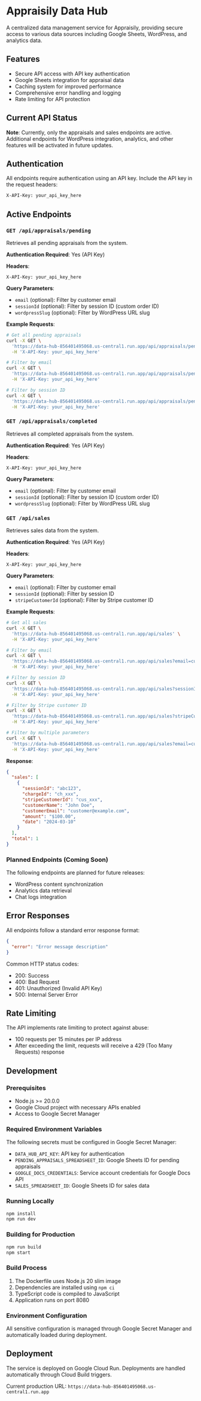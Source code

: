 # Appraisily Data Hub

A centralized data management service for Appraisily, providing secure access to various data sources including Google Sheets, WordPress, and analytics data.

## Features

- Secure API access with API key authentication
- Google Sheets integration for appraisal data
- Caching system for improved performance
- Comprehensive error handling and logging
- Rate limiting for API protection

## Current API Status

**Note**: Currently, only the appraisals and sales endpoints are active. Additional endpoints for WordPress integration, analytics, and other features will be activated in future updates.

## Authentication

All endpoints require authentication using an API key. Include the API key in the request headers:

```bash
X-API-Key: your_api_key_here
```

## Active Endpoints

### `GET /api/appraisals/pending`
Retrieves all pending appraisals from the system.

**Authentication Required**: Yes (API Key)

**Headers**:
```
X-API-Key: your_api_key_here
```

**Query Parameters**:
- `email` (optional): Filter by customer email
- `sessionId` (optional): Filter by session ID (custom order ID)
- `wordpressSlug` (optional): Filter by WordPress URL slug

**Example Requests**:
```bash
# Get all pending appraisals
curl -X GET \
  'https://data-hub-856401495068.us-central1.run.app/api/appraisals/pending' \
  -H 'X-API-Key: your_api_key_here'

# Filter by email
curl -X GET \
  'https://data-hub-856401495068.us-central1.run.app/api/appraisals/pending?email=customer@example.com' \
  -H 'X-API-Key: your_api_key_here'

# Filter by session ID
curl -X GET \
  'https://data-hub-856401495068.us-central1.run.app/api/appraisals/pending?sessionId=abc123' \
  -H 'X-API-Key: your_api_key_here'
```

### `GET /api/appraisals/completed`
Retrieves all completed appraisals from the system.

**Authentication Required**: Yes (API Key)

**Headers**:
```
X-API-Key: your_api_key_here
```

**Query Parameters**:
- `email` (optional): Filter by customer email
- `sessionId` (optional): Filter by session ID (custom order ID)
- `wordpressSlug` (optional): Filter by WordPress URL slug

### `GET /api/sales`
Retrieves sales data from the system.

**Authentication Required**: Yes (API Key)

**Headers**:
```
X-API-Key: your_api_key_here
```

**Query Parameters**:
- `email` (optional): Filter by customer email
- `sessionId` (optional): Filter by session ID
- `stripeCustomerId` (optional): Filter by Stripe customer ID

**Example Requests**:
```bash
# Get all sales
curl -X GET \
  'https://data-hub-856401495068.us-central1.run.app/api/sales' \
  -H 'X-API-Key: your_api_key_here'

# Filter by email
curl -X GET \
  'https://data-hub-856401495068.us-central1.run.app/api/sales?email=customer@example.com' \
  -H 'X-API-Key: your_api_key_here'

# Filter by session ID
curl -X GET \
  'https://data-hub-856401495068.us-central1.run.app/api/sales?sessionId=abc123' \
  -H 'X-API-Key: your_api_key_here'

# Filter by Stripe customer ID
curl -X GET \
  'https://data-hub-856401495068.us-central1.run.app/api/sales?stripeCustomerId=cus_xxx' \
  -H 'X-API-Key: your_api_key_here'

# Filter by multiple parameters
curl -X GET \
  'https://data-hub-856401495068.us-central1.run.app/api/sales?email=customer@example.com&sessionId=abc123' \
  -H 'X-API-Key: your_api_key_here'
```

**Response**:
```json
{
  "sales": [
    {
      "sessionId": "abc123",
      "chargeId": "ch_xxx",
      "stripeCustomerId": "cus_xxx",
      "customerName": "John Doe",
      "customerEmail": "customer@example.com",
      "amount": "$100.00",
      "date": "2024-03-10"
    }
  ],
  "total": 1
}
```

### Planned Endpoints (Coming Soon)

The following endpoints are planned for future releases:
- WordPress content synchronization
- Analytics data retrieval
- Chat logs integration

## Error Responses

All endpoints follow a standard error response format:

```json
{
  "error": "Error message description"
}
```

Common HTTP status codes:
- 200: Success
- 400: Bad Request
- 401: Unauthorized (Invalid API Key)
- 500: Internal Server Error

## Rate Limiting

The API implements rate limiting to protect against abuse:
- 100 requests per 15 minutes per IP address
- After exceeding the limit, requests will receive a 429 (Too Many Requests) response

## Development

### Prerequisites
- Node.js >= 20.0.0
- Google Cloud project with necessary APIs enabled
- Access to Google Secret Manager

### Required Environment Variables
The following secrets must be configured in Google Secret Manager:
- `DATA_HUB_API_KEY`: API key for authentication
- `PENDING_APPRAISALS_SPREADSHEET_ID`: Google Sheets ID for pending appraisals
- `GOOGLE_DOCS_CREDENTIALS`: Service account credentials for Google Docs API
- `SALES_SPREADSHEET_ID`: Google Sheets ID for sales data

### Running Locally
```bash
npm install
npm run dev
```

### Building for Production
```bash
npm run build
npm start
```

### Build Process
1. The Dockerfile uses Node.js 20 slim image
2. Dependencies are installed using `npm ci`
3. TypeScript code is compiled to JavaScript
4. Application runs on port 8080

### Environment Configuration
All sensitive configuration is managed through Google Secret Manager and automatically loaded during deployment.

## Deployment

The service is deployed on Google Cloud Run. Deployments are handled automatically through Cloud Build triggers.

Current production URL: `https://data-hub-856401495068.us-central1.run.app`